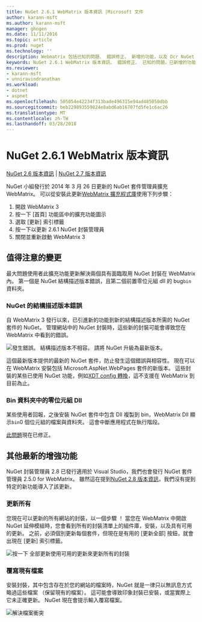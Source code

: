 ```yaml
---
title: NuGet 2.6.1 WebMatrix 版本資訊 |Microsoft 文件
author: karann-msft
ms.author: karann-msft
manager: ghogen
ms.date: 11/11/2016
ms.topic: article
ms.prod: nuget
ms.technology: ''
description: Webmatrix 包括已知的問題、 錯誤修正、 新增的功能，以及 Dcr NuGet 2.6.1 的版本資訊。
keywords: NuGet 2.6.1 WebMatrix 版本資訊、 錯誤修正、 已知的問題，已新增的功能，Dcr
ms.reviewer:
- karann-msft
- unniravindranathan
ms.workload:
- dotnet
- aspnet
ms.openlocfilehash: 505054e42234f313bade496315e94ad485050dbb
ms.sourcegitcommit: beb229893559824e8abd6ab16707fd5fe1c6ac26
ms.translationtype: MT
ms.contentlocale: zh-TW
ms.lasthandoff: 03/28/2018
---
```

# <a name="nuget-261-for-webmatrix-release-notes"></a>NuGet 2.6.1 WebMatrix 版本資訊

[NuGet 2.6 版本資訊](../release-notes/nuget-2.6.md) | [NuGet 2.7 版本資訊](../release-notes/nuget-2.7.md)

NuGet 小組發行於 2014 年 3 月 26 日更新的 NuGet 套件管理員擴充 WebMatrix。  可以從安裝此更新[WebMatrix 擴充程式庫](https://blogs.iis.net/webmatrix/retiring-the-webmatrix-extensions-gallery)使用下列步驟：

1. 開啟 WebMatrix 3
1. 按一下 [首頁] 功能區中的擴充功能圖示
1. 選取 [更新] 索引標籤
1. 按一下以更新 2.6.1 NuGet 封裝管理員
1. 關閉並重新啟動 WebMatrix 3

## <a name="notable-changes"></a>值得注意的變更

最大問題使用者此擴充功能更新解決兩個具有面臨取用 NuGet 封裝在 WebMatrix 內。  第一個是 NuGet 結構描述版本錯誤，且第二個前置零位元組 dll 的 bug`bin`資料夾。

### <a name="nuget-schema-version-error"></a>NuGet 的結構描述版本錯誤

自 WebMatrix 3 發行以來，已引進新的功能到新的結構描述版本所需的 NuGet 套件的 NuGet。  管理網站中的 NuGet 封裝時，這些新的封裝可能會導致您在 WebMatrix 中看到的錯誤。

![發生錯誤。 結構描述版本不相容。 請將 NuGet 升級為最新版本。](./media/NuGet-2.8/webmatrix-schema-version.png)

這個最新版本提供的最新的 NuGet 套件，防止發生這個錯誤與相容性。 現在可以在 WebMatrix 安裝包括 Microsoft.AspNet.WebPages 套件的新版本。  這些封裝的某些已使用 NuGet 功能，例如[XDT config 轉換](../release-notes/nuget-2.6.md#xdt)，這不支援在 WebMatrix 到目前為止。

### <a name="zero-byte-dlls-in-bin-folder"></a>Bin 資料夾中的零位元組 Dll

某些使用者回報，之後安裝 NuGet 套件中包含 Dll 複製到 bin，WebMatrix Dll 顯示`bin`0 個位元組的檔案與資料夾。  這會中斷應用程式在執行階段。

[此問題](https://nuget.codeplex.com/workitem/4060)現在已修正。

## <a name="other-recent-improvements"></a>其他最新的增強功能

NuGet 封裝管理員 2.8 已發行適用於 Visual Studio，我們也會發行 NuGet 套件管理員 2.5.0 for WebMatrix。  雖然這在提到[NuGet 2.8 版本資訊](../release-notes/nuget-2.8.md#webmatrix-nuget-client-updates)，我們沒有提到特定的新功能導入了該更新。

### <a name="update-all"></a>更新所有

您現在可以更新的所有網站的封裝，以一個步驟 ！  當您在 WebMatrix 中開啟 NuGet 延伸模組時，您會看到所有的封裝清單上的組件庫，安裝，以及具有可用的更新。  之前，必須個別更新每個套件，但現在是有用的 [更新全部] 按鈕，就會出現在 [更新] 索引標籤。

![按一下 全部更新使用可用的更新來更新所有的封裝](./media/NuGet-2.8/webmatrix-update-all.png)

### <a name="overwrite-existing-files"></a>覆寫現有檔案

安裝封裝，其中包含存在於您的網站的檔案時，NuGet 就是一律只以無訊息方式略過這些檔案 （保留現有的檔案）。  這可能會導致印象封裝已安裝，或當實際上它未正確更新。  NuGet 現在會提示輸入覆寫檔案。

![解決檔案衝突](./media/NuGet-2.8/webmatrix-overwrite-file.png)
